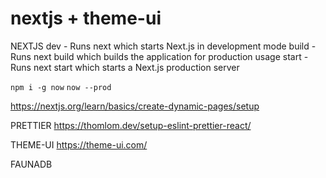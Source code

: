 # nextjs + theme-ui

NEXTJS
dev - Runs next which starts Next.js in development mode
build - Runs next build which builds the application for production usage
start - Runs next start which starts a Next.js production server

`npm i -g now`
`now --prod`

https://nextjs.org/learn/basics/create-dynamic-pages/setup


PRETTIER
https://thomlom.dev/setup-eslint-prettier-react/


THEME-UI
https://theme-ui.com/


FAUNADB
